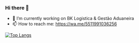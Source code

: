 ### Hi there 👋

- 🔭 I’m currently working on BK Logistica & Gestão Aduaneira
- 📫 How to reach me: https://wa.me/5511991036256

[![Top Langs](https://github-readme-stats.vercel.app/api/top-langs/?username=fabioamorimbr)](https://github.com/fabioamorimbr/github-readme-stats)
